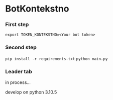 # BotKontekstno

### First step
`export TOKEN_KONTEKSTNO=<Your bot token>`

### Second step
`pip install -r requirements.txt`
`python main.py`

### Leader tab
in process...

develop on python 3.10.5